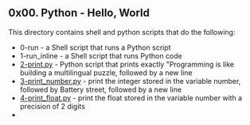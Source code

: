 ## 0x00. Python - Hello, World
This directory contains shell and python scripts that do the following:
- 0-run - a Shell script that runs a Python script
- 1-run_inline - a Shell script that runs Python code
- [2-print.py](2-print.py) - Python script that prints exactly "Programming is like building a multilingual puzzle, followed by a new line
- [3-print_number.py](3-print_number.py) - print the integer stored in the variable number, followed by Battery street, followed by a new line
- [4-print_float.py](4-print_float.py) - print the float stored in the variable number with a precision of 2 digits
- 